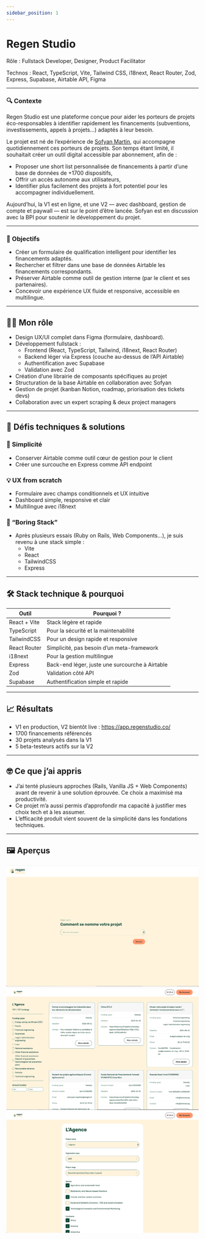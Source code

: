 ```yaml
---
sidebar_position: 1
---
```


# Regen Studio

Rôle : Fullstack Developer, Designer, Product Facilitator

Technos : React, TypeScript, Vite, Tailwind CSS, i18next, React Router, Zod, Express, Supabase, Airtable API, Figma

---

### 🔍 Contexte

Regen Studio est une plateforme conçue pour aider les porteurs de projets éco-responsables à identifier rapidement les financements (subventions, investissements, appels à projets…) adaptés à leur besoin.

Le projet est né de l’expérience de [Sofyan Martin](https://www.linkedin.com/in/sofyan-martin-59242285/), qui accompagne quotidiennement ces porteurs de projets. Son temps étant limité, il souhaitait créer un outil digital accessible par abonnement, afin de :

- Proposer une short list personnalisée de financements à partir d’une base de données de +1700 dispositifs,
- Offrir un accès autonome aux utilisateurs,
- Identifier plus facilement des projets à fort potentiel pour les accompagner individuellement.

Aujourd’hui, la V1 est en ligne, et une V2 — avec dashboard, gestion de compte et paywall — est sur le point d’être lancée. Sofyan est en discussion avec la BPI pour soutenir le développement du projet.

---

### 🎯 Objectifs

- Créer un formulaire de qualification intelligent pour identifier les financements adaptés.
- Rechercher et filtrer dans une base de données Airtable les financements correspondants.
- Préserver Airtable comme outil de gestion interne (par le client et ses partenaires).
- Concevoir une expérience UX fluide et responsive, accessible en multilingue.

---

## 👨‍💻 Mon rôle

- Design UX/UI complet dans Figma (formulaire, dashboard).
- Développement fullstack :
  - Frontend (React, TypeScript, Tailwind, i18next, React Router)
  - Backend léger via Express (couche au-dessus de l’API Airtable)
  - Authentification avec Supabase
  - Validation avec Zod
- Création d’une librairie de composants spécifiques au projet
- Structuration de la base Airtable en collaboration avec Sofyan
- Gestion de projet (kanban Notion, roadmap, priorisation des tickets devs)
- Collaboration avec un expert scraping & deux project managers

---

## 🧩 Défis techniques & solutions

### 🧠 Simplicité

- Conserver Airtable comme outil cœur de gestion pour le client
- Créer une surcouche en Express comme API endpoint

### 💡 UX from scratch

- Formulaire avec champs conditionnels et UX intuitive
- Dashboard simple, responsive et clair
- Multilingue avec i18next

### 🧰 “Boring Stack”

- Après plusieurs essais (Ruby on Rails, Web Components…), je suis revenu à une stack simple :
  - Vite
  - React
  - TailwindCSS
  - Express

---

## 🛠️ Stack technique & pourquoi

| Outil        | Pourquoi ?                                      |
| ------------ | ----------------------------------------------- |
| React + Vite | Stack légère et rapide                          |
| TypeScript   | Pour la sécurité et la maintenabilité           |
| TailwindCSS  | Pour un design rapide et responsive             |
| React Router | Simplicité, pas besoin d’un meta-framework      |
| i18next      | Pour la gestion multilingue                     |
| Express      | Back-end léger, juste une surcourche à Airtable |
| Zod          | Validation côté API                             |
| Supabase     | Authentification simple et rapide               |

---

## 📈 Résultats

- V1 en production, V2 bientôt live : https://app.regenstudio.co/
- 1700 financements référencés
- 30 projets analysés dans la V1
- 5 beta-testeurs actifs sur la V2

---

## 🤓 Ce que j’ai appris

- J’ai tenté plusieurs approches (Rails, Vanilla JS + Web Components) avant de revenir à une solution éprouvée. Ce choix a maximisé ma productivité.
- Ce projet m’a aussi permis d’approfondir ma capacité à justifier mes choix tech et à les assumer.
- L’efficacité produit vient souvent de la simplicité dans les fondations techniques.

---

## 🖼️ Aperçus

!['Dashboard'](./Regen-Studio_01.png)
!['Dashboard'](./Regen-Studio_02.png)
!['Dashboard'](./Regen-Studio_03.png)
